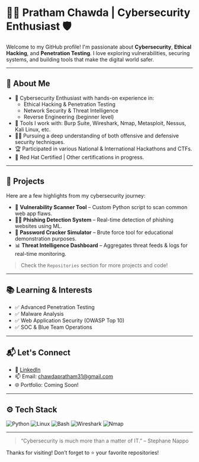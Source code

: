 # 👨‍💻 Pratham Chawda | Cybersecurity Enthusiast 🛡️

Welcome to my GitHub profile! I'm passionate about **Cybersecurity**, **Ethical Hacking**, and **Penetration Testing**. I love exploring vulnerabilities, securing systems, and building tools that make the digital world safer.

---

## 🧠 About Me

- 🔐 Cybersecurity Enthusiast with hands-on experience in:
  - Ethical Hacking & Penetration Testing
  - Network Security & Threat Intelligence
  - Reverse Engineering (beginner level)
- 🧰 Tools I work with: Burp Suite, Wireshark, Nmap, Metasploit, Nessus, Kali Linux, etc.
- 🧑‍🎓 Pursuing a deep understanding of both offensive and defensive security techniques.
- 🏆 Participated in various National & International Hackathons and CTFs.
- 📜 Red Hat Certified | Other certifications in progress.

---

## 🚀 Projects

Here are a few highlights from my cybersecurity journey:

- 🔎 **Vulnerability Scanner Tool** – Custom Python script to scan common web app flaws.
- 🕵️‍♂️ **Phishing Detection System** – Real-time detection of phishing websites using ML.
- 🔐 **Password Cracker Simulator** – Brute force tool for educational demonstration purposes.
- 📊 **Threat Intelligence Dashboard** – Aggregates threat feeds & logs for real-time monitoring.

> Check the `Repositories` section for more projects and code!

---

## 📚 Learning & Interests

- ✅ Advanced Penetration Testing
- ✅ Malware Analysis
- ✅ Web Application Security (OWASP Top 10)
- ✅ SOC & Blue Team Operations

---

## 📬 Let's Connect

- 🔗 [LinkedIn](https://www.linkedin.com/in/prathamchawda)
- 📫 Email: chawdapratham31@gmail.com 
- 🌐 Portfolio: Coming Soon!

---

## ⚙️ Tech Stack

![Python](https://img.shields.io/badge/Python-3670A0?style=for-the-badge&logo=python&logoColor=ffdd54)
![Linux](https://img.shields.io/badge/Linux-FCC624?style=for-the-badge&logo=linux&logoColor=black)
![Bash](https://img.shields.io/badge/Bash-121011?style=for-the-badge&logo=gnu-bash&logoColor=white)
![Wireshark](https://img.shields.io/badge/Wireshark-1679A7?style=for-the-badge&logo=wireshark&logoColor=white)
![Nmap](https://img.shields.io/badge/Nmap-000000?style=for-the-badge&logo=nmap&logoColor=white)

---

> “Cybersecurity is much more than a matter of IT.” – Stephane Nappo

Thanks for visiting! Don’t forget to ⭐ your favorite repositories!
